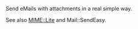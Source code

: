 Send eMails with attachments in a real simple way.

See also [MIME::Lite](https://github.com/ReneNyffenegger/PerlModules/tree/master/MIME/Lite) and
Mail::SendEasy.
